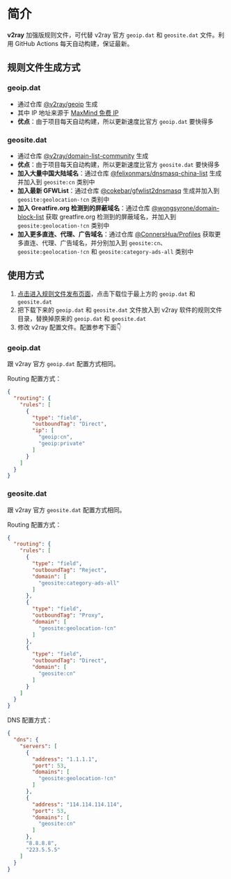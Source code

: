 # 简介

**v2ray** 加强版规则文件，可代替 v2ray 官方 `geoip.dat` 和 `geosite.dat` 文件。利用 GitHub Actions 每天自动构建，保证最新。

## 规则文件生成方式

### geoip.dat

- 通过仓库 [@v2ray/geoip](https://github.com/v2ray/geoip) 生成
- 其中 IP 地址来源于 [MaxMind 免费 IP](https://dev.maxmind.com/geoip/geoip2/geolite2/)
- **优点**：由于项目每天自动构建，所以更新速度比官方 `geoip.dat` 要快得多

### geosite.dat

- 通过仓库 [@v2ray/domain-list-community](https://github.com/v2ray/domain-list-community) 生成
- **优点**：由于项目每天自动构建，所以更新速度比官方 `geosite.dat` 要快得多
- **加入大量中国大陆域名**：通过仓库 [@felixonmars/dnsmasq-china-list](https://github.com/felixonmars/dnsmasq-china-list) 生成并加入到 `geosite:cn` 类别中
- **加入最新 GFWList**：通过仓库 [@cokebar/gfwlist2dnsmasq](https://github.com/cokebar/gfwlist2dnsmasq) 生成并加入到 `geosite:geolocation-!cn` 类别中
- **加入 Greatfire.org 检测到的屏蔽域名**：通过仓库 [@wongsyrone/domain-block-list](https://github.com/wongsyrone/domain-block-list) 获取 greatfire.org 检测到的屏蔽域名，并加入到 `geosite:geolocation-!cn` 类别中
- **加入更多直连、代理、广告域名**：通过仓库 [@ConnersHua/Profiles](https://github.com/ConnersHua/Profiles/tree/master) 获取更多直连、代理、广告域名，并分别加入到 `geosite:cn`、`geosite:geolocation-!cn` 和 `geosite:category-ads-all` 类别中

## 使用方式

1. [点击进入规则文件发布页面](https://github.com/Loyalsoldier/v2ray-rules-dat/releases)，点击下载位于最上方的 `geoip.dat` 和 `geosite.dat`
2. 把下载下来的 `geoip.dat` 和 `geosite.dat` 文件放入到 v2ray 软件的规则文件目录，替换掉原来的 `geoip.dat` 和 `geosite.dat`
3. 修改 v2ray 配置文件。配置参考下面👇

### geoip.dat

跟 v2ray 官方 `geoip.dat` 配置方式相同。

Routing 配置方式：

```json
{
  "routing": {
    "rules": [
      {
        "type": "field",
        "outboundTag": "Direct",
        "ip": [
          "geoip:cn",
          "geoip:private"
        ]
      }
    ]
  }
}
```

### geosite.dat

跟 v2ray 官方 `geosite.dat` 配置方式相同。

Routing 配置方式：

```json
{
  "routing": {
    "rules": [
      {
        "type": "field",
        "outboundTag": "Reject",
        "domain": [
          "geosite:category-ads-all"
        ]
      },
      {
        "type": "field",
        "outboundTag": "Proxy",
        "domain": [
          "geosite:geolocation-!cn"
        ]
      },
      {
        "type": "field",
        "outboundTag": "Direct",
        "domain": [
          "geosite:cn"
        ]
      }
    ]
  }
}
```

DNS 配置方式：

```json
{
  "dns": {
    "servers": [
      {
        "address": "1.1.1.1",
        "port": 53,
        "domains": [
          "geosite:geolocation-!cn"
        ]
      },
      {
        "address": "114.114.114.114",
        "port": 53,
        "domains": [
          "geosite:cn"
        ]
      },
      "8.8.8.8",
      "223.5.5.5"
    ]
  }
}
```
